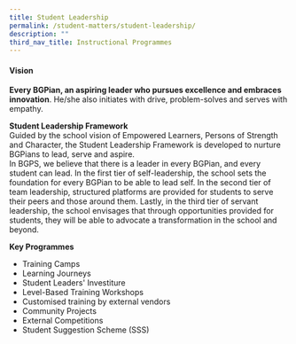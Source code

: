 ```yaml
---
title: Student Leadership
permalink: /student-matters/student-leadership/
description: ""
third_nav_title: Instructional Programmes
---
```

#### **Vision**<br>
**Every BGPian, an aspiring leader who pursues excellence and embraces innovation**. He/she also initiates with drive, problem-solves and serves with empathy. 

**Student Leadership Framework**<br>
Guided by the school vision of Empowered Learners, Persons of Strength and Character, the Student Leadership Framework is developed to nurture BGPians to lead, serve and aspire. <br>
In BGPS, we believe that there is a leader in every BGPian, and every student can lead. In the first tier of self-leadership, the school sets the foundation for every BGPian to be able to lead self. In the second tier of team leadership, structured platforms are provided for students to serve their peers and those around them. Lastly, in the third tier of servant leadership, the school envisages that through opportunities provided for students, they will be able to advocate a transformation in the school and beyond. 

**Key Programmes**
* Training Camps 
* Learning Journeys
* Student Leaders' Investiture
* Level-Based Training Workshops
* Customised training by external vendors 
* Community Projects
* External Competitions
* Student Suggestion Scheme (SSS)